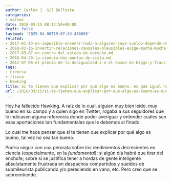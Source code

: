 ```yaml
---
author: Carlos J. Gil Bellosta
categories:
- varios
date: 2018-03-15 08:13:54+00:00
draft: false
lastmod: '2025-04-06T19:07:33.486665'
related:
- 2017-01-13-es-imposible-ensenar-nada-a-alguien-cuyo-sueldo-depende-de-no-aprender.md
- 2018-03-16-invertir-relaciones-causales-plausibles-exige-mucha-mucha-explicacion.md
- 2017-03-07-en-contra-del-estado-de-derecho.md
- 2016-04-26-la-ciencia-dos-puntos-de-vista.md
- 2012-07-06-el-precio-de-la-desigualdad-i-e-el-boson-de-higgs-y-fracciones.md
tags:
- ciencia
- física
- hawking
title: Si te tienen que explicar por qué algo es bueno, es que igual no es tan bueno
url: /2018/03/15/si-te-tienen-que-explicar-por-que-algo-es-bueno-es-que-igual-no-es-tan-bueno/
---
```


Hoy ha fallecido Hawking. A raíz de lo cual, alguien muy bien leído, muy bueno en su campo y a quien sigo en Twitter, rogaba a sus seguidores que le indicasen alguna referencia donde poder averiguar y entender cuáles son esas aportaciones tan fundamentales que le debemos al finado.

Lo cual me hace pensar que si te tienen que explicar por qué algo es bueno, tal vez no sea tan bueno.

Podría seguir con una perorata sobre los rendimientos decrecientes en ciencia (especialmente, en la _fundamental_); si algún día habrá que tirar del enchufe; sobre si se justifica tener a hordas de gente inteligente absolutamente frustrada en despachos compartidos y sueldos de submileurista publicando y/o pereciendo en vano, etc. Pero creo que se sobreentiende.